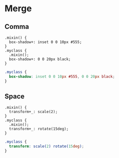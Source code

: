 # Merge

## Comma

```less
.mixin() {
  box-shadow+: inset 0 0 10px #555;
}
.myclass {
  .mixin();
  box-shadow+: 0 0 20px black;
}
```

```css
.myclass {
  box-shadow: inset 0 0 10px #555, 0 0 20px black;
}
```

## Space

```less
.mixin() {
  transform+_: scale(2);
}
.myclass {
  .mixin();
  transform+_: rotate(15deg);
}
```

```css
.myclass {
  transform: scale(2) rotate(15deg);
}
```
